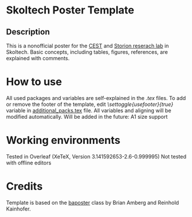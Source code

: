 # Skoltech Poster Template

## Description
This is a nonofficial poster for the [CEST](https://crei.skoltech.ru/cest) and [Storion reserach lab](https://storion.ru/) in Skoltech. Basic concepts, including tables, figures, references, are explained with comments.

# How to use
All used packages and variables are self-explained in the *.tex* files. To add or remove the footer of the template, edit *\settoggle{usefooter}{true}* variable in [additional_packs.tex](additional_packs.tex) file. All variables and aligning will be modified automatically. 
Will be added in the future:
A1 size support 


# Working environments
Tested in Overleaf (XeTeX, Version 3.141592653-2.6-0.999995)
Not tested with offline editors

# Credits
Template is based on the [baposter](https://github.com/anriseth/baposter) class by Brian Amberg and Reinhold Kainhofer.

